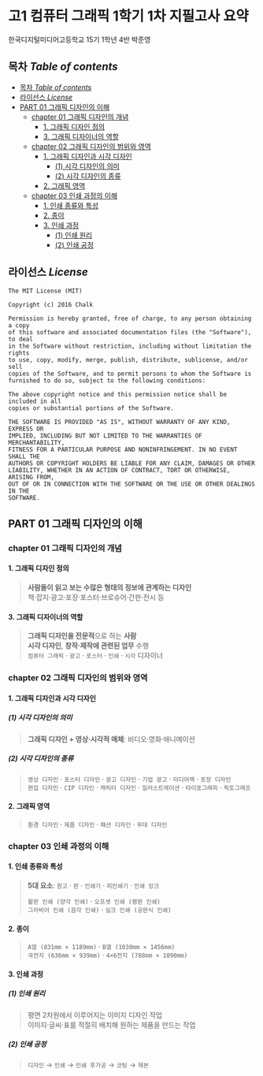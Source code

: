 # 고1 컴퓨터 그래픽 1학기 1차 지필고사 요약
한국디지털미디어고등학교 15기 1학년 4반 박준영

## 목차 _Table of contents_
<!-- TOC depthFrom:2 depthTo:8 withLinks:1 updateOnSave:1 orderedList:0 -->

- [목차 _Table of contents_](#목차-table-of-contents)
- [라이선스 _License_](#라이선스-license)
- [PART 01 그래픽 디자인의 이해](#part-01-그래픽-디자인의-이해)
	- [chapter 01 그래픽 디자인의 개념](#chapter-01-그래픽-디자인의-개념)
		- [1. 그래픽 디자인 정의](#1-그래픽-디자인-정의)
		- [3. 그래픽 디자이너의 역할](#3-그래픽-디자이너의-역할)
	- [chapter 02 그래픽 디자인의 범위와 영역](#chapter-02-그래픽-디자인의-범위와-영역)
		- [1. 그래픽 디자인과 시각 디자인](#1-그래픽-디자인과-시각-디자인)
			- [(1) 시각 디자인의 의미](#1-시각-디자인의-의미)
			- [(2) 시각 디자인의 종류](#2-시각-디자인의-종류)
		- [2. 그래픽 영역](#2-그래픽-영역)
	- [chapter 03 인쇄 과정의 이해](#chapter-03-인쇄-과정의-이해)
		- [1. 인쇄 종류와 특성](#1-인쇄-종류와-특성)
		- [2. 종이](#2-종이)
		- [3. 인쇄 과정](#3-인쇄-과정)
			- [(1) 인쇄 원리](#1-인쇄-원리)
			- [(2) 인쇄 공정](#2-인쇄-공정)

<!-- /TOC -->

## 라이선스 _License_
```
The MIT License (MIT)

Copyright (c) 2016 Chalk

Permission is hereby granted, free of charge, to any person obtaining a copy
of this software and associated documentation files (the "Software"), to deal
in the Software without restriction, including without limitation the rights
to use, copy, modify, merge, publish, distribute, sublicense, and/or sell
copies of the Software, and to permit persons to whom the Software is
furnished to do so, subject to the following conditions:

The above copyright notice and this permission notice shall be included in all
copies or substantial portions of the Software.

THE SOFTWARE IS PROVIDED "AS IS", WITHOUT WARRANTY OF ANY KIND, EXPRESS OR
IMPLIED, INCLUDING BUT NOT LIMITED TO THE WARRANTIES OF MERCHANTABILITY,
FITNESS FOR A PARTICULAR PURPOSE AND NONINFRINGEMENT. IN NO EVENT SHALL THE
AUTHORS OR COPYRIGHT HOLDERS BE LIABLE FOR ANY CLAIM, DAMAGES OR OTHER
LIABILITY, WHETHER IN AN ACTION OF CONTRACT, TORT OR OTHERWISE, ARISING FROM,
OUT OF OR IN CONNECTION WITH THE SOFTWARE OR THE USE OR OTHER DEALINGS IN THE
SOFTWARE.
```

## PART 01 그래픽 디자인의 이해

### chapter 01 그래픽 디자인의 개념

#### 1. 그래픽 디자인 정의
> **사람들이 읽고 보는 수많은 형태의 정보에 관계하는 디자인**  
> 책·잡지·광고·포장·포스터·브로슈어·간판·전시 등

#### 3. 그래픽 디자이너의 역할
> **그래픽 디자인을 전문적**으로 하는 **사람**  
>  **시각 디자인**, **창작·제작에 관련된 업무** 수행  
> `컴퓨터 그래픽` · `광고` · `포스터` · `인쇄` · `시각` 디자이너

### chapter 02 그래픽 디자인의 범위와 영역

#### 1. 그래픽 디자인과 시각 디자인
##### (1) 시각 디자인의 의미
> **그래픽 디자인 + 영상·시각적 매체**: 비디오·영화·애니메이션

##### (2) 시각 디자인의 종류
> `영상 디자인` · `포스터 디자인` · `광고 디자인` · `기업 광고` · `미디어잭` · `포장 디자인`  
> `편집 디자인` · `CIP 디자인` · `캐릭터 디자인` · `일러스트레이션` · `타이포그래피` · `픽토그래프`

#### 2. 그래픽 영역
> `환경 디자인` · `제품 디자인` · `패션 디자인` · `무대 디자인`

### chapter 03 인쇄 과정의 이해

#### 1. 인쇄 종류와 특성
> **5대 요소**: `원고` · `판` · `인쇄기` · `피인쇄기` · `인쇄 잉크`
>
> `활판 인쇄 (양각 인쇄)` · `오프셋 인쇄 (평판 인쇄)`  
> `그라비어 인쇄 (음각 인쇄)` · `실크 인쇄 (공판식 인쇄)`

#### 2. 종이
> `A열 (831mm × 1189mm)` · `B열 (1030mm × 1456mm)`  
> `국전지 (636mm × 939mm)` · `4×6전지 (788mm × 1090mm)`

#### 3. 인쇄 과정

##### (1) 인쇄 원리
> 평면 2차원에서 이루어지는 이미지 디자인 작업  
> 이미지·글씨·표를 적절히 배치해 원하는 제품을 만드는 작업

##### (2) 인쇄 공정
> `디자인` → `인쇄` → `인쇄 후가공` → `코팅` → `제본`
